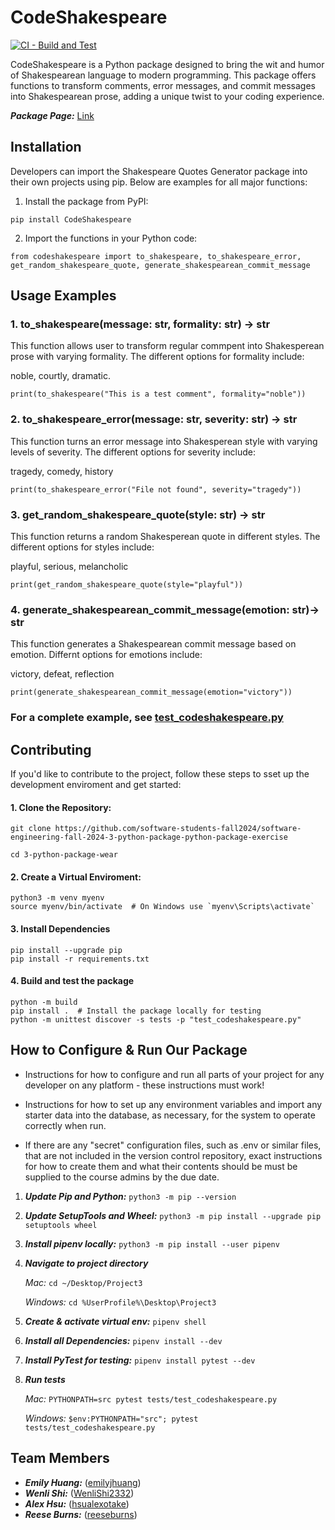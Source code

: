 # CodeShakespeare

[![CI - Build and Test](https://github.com/software-students-fall2024/software-engineering-fall-2024-3-python-package-python-package-exercise/actions/workflows/ci.yml/badge.svg)](https://github.com/software-students-fall2024/software-engineering-fall-2024-3-python-package-python-package-exercise/actions/workflows/ci.yml)

CodeShakespeare is a Python package designed to bring the wit and humor of Shakespearean language to modern programming. This package offers functions to transform comments, error messages, and commit messages into Shakespearean prose, adding a unique twist to your coding experience. 

***Package Page:*** [Link](https://pypi.org/project/CodeShakespeare/)



## Installation
Developers can import the Shakespeare Quotes Generator package into their own projects using pip. Below are examples for all major functions:


1. Install the package from PyPI:
```
pip install CodeShakespeare
```

2. Import the functions in your Python code:
```
from codeshakespeare import to_shakespeare, to_shakespeare_error, get_random_shakespeare_quote, generate_shakespearean_commit_message
```


## Usage Examples

### 1. to_shakespeare(message: str, formality: str) -> str

This function allows user to transform regular commpent into Shakesperean prose with varying formality. The different options for formality include: 
    
noble, courtly, dramatic.
```
print(to_shakespeare("This is a test comment", formality="noble"))
```
### 2. to_shakespeare_error(message: str, severity: str) -> str

    
This function turns an error message into Shakesperean style with varying levels of severity. The different options for severity include:

tragedy, comedy, history
```
print(to_shakespeare_error("File not found", severity="tragedy"))
```

### 3. get_random_shakespeare_quote(style: str) -> str
This function returns a random Shakesperean quote in different styles. The different options for styles include:

playful, serious, melancholic
```
print(get_random_shakespeare_quote(style="playful"))
```
### 4. generate_shakespearean_commit_message(emotion: str)-> str
This function generates a Shakespearean commit message based on emotion. Differnt options for emotions include:

victory, defeat, reflection

```
print(generate_shakespearean_commit_message(emotion="victory"))
```

### For a complete example, see [test_codeshakespeare.py](tests/test_codeshakespeare.py)

## Contributing

If you'd like to contribute to the project, follow these steps to sset up the development enviroment and get started:

#### 1. Clone the Repository:
```
git clone https://github.com/software-students-fall2024/software-engineering-fall-2024-3-python-package-python-package-exercise

cd 3-python-package-wear
```
#### 2. Create a Virtual Enviroment:
```
python3 -m venv myenv
source myenv/bin/activate  # On Windows use `myenv\Scripts\activate`
```

#### 3. Install Dependencies
```
pip install --upgrade pip
pip install -r requirements.txt
```

#### 4. Build and test the package
```
python -m build
pip install .  # Install the package locally for testing
python -m unittest discover -s tests -p "test_codeshakespeare.py"
```

## How to Configure & Run Our Package

- Instructions for how to configure and run all parts of your project for any developer on any platform - these instructions must work!

- Instructions for how to set up any environment variables and import any starter data into the database, as necessary, for the system to operate correctly when run.

- If there are any "secret" configuration files, such as .env or similar files, that are not included in the version control repository, exact instructions for how to create them and what their contents should be must be supplied to the course admins by the due date.

1. ***Update Pip and Python:*** ```python3 -m pip --version```

2. ***Update SetupTools and Wheel:*** ```python3 -m pip install --upgrade pip setuptools wheel ```

3. ***Install pipenv locally:*** ```python3 -m pip install --user pipenv```

4. ***Navigate to project directory***
   
      *Mac:* ```cd ~/Desktop/Project3```
   
      *Windows:* ```cd %UserProfile%\Desktop\Project3```

5. ***Create & activate virtual env:*** ```pipenv shell```

6. ***Install all Dependencies:*** ```pipenv install --dev```

7. ***Install PyTest for testing:*** ```pipenv install pytest --dev```

8. ***Run tests***
   
      *Mac:* ```PYTHONPATH=src pytest tests/test_codeshakespeare.py```
   
      *Windows:* ```$env:PYTHONPATH="src"; pytest tests/test_codeshakespeare.py```


## Team Members

- ***Emily Huang:*** ([emilyjhuang](https://github.com/emilyjhuang))
- ***Wenli Shi:*** ([WenliShi2332](https://github.com/WenliShi2332))
- ***Alex Hsu:*** ([hsualexotake](https://github.com/hsualexotake))
- ***Reese Burns:*** ([reeseburns](https://github.com/reeseburns))
